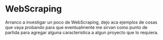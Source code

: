 # WebScraping

Arranco a investigar un poco de WebScraping, dejo aca ejemplos de cosas que vaya probando para que eventualmente 
me sirvan como punto de partida para agregar alguna caracteristica a algun proyecto que lo requiera.
